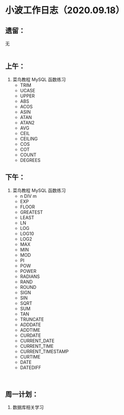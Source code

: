 # 小波工作日志（2020.09.18）

## 遗留：

无  
<br/>


## 上午：
1. 菜鸟教程 MySQL 函数练习
    * TRIM
    * UCASE
    * UPPER
    * ABS
    * ACOS
    * ASIN
    * ATAN
    * ATAN2
    * AVG
    * CEIL
    * CEILING
    * COS 
    * COT
    * COUNT
    * DEGREES


## 下午：
1. 菜鸟教程 MySQL 函数练习
    * n DIV m
    * EXP
    * FLOOR
    * GREATEST
    * LEAST
    * LN
    * LOG
    * LOG10
    * LOG2
    * MAX
    * MIN
    * MOD
    * PI
    * POW
    * POWER
    * RADIANS
    * RAND
    * ROUND
    * SIGN
    * SIN
    * SQRT
    * SUM
    * TAN
    * TRUNCATE
    * ADDDATE
    * ADDTIME
    * CURDATE
    * CURRENT_DATE
    * CURRENT_TIME
    * CURRENT_TIMESTAMP
    * CURTIME
    * DATE
    * DATEDIFF

<br/>  

## 周一计划：
1. 数据库相关学习